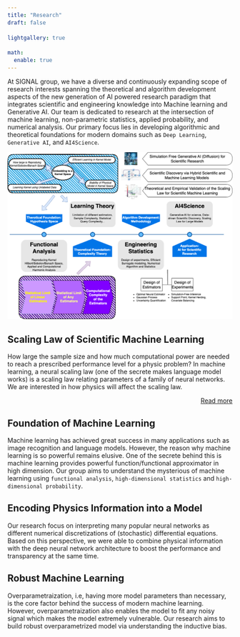 ```yaml
---
title: "Research"
draft: false

lightgallery: true

math:
  enable: true
---
```


At SIGNAL group, we have a diverse and continuously expanding scope of research interests spanning the theoretical and algorithm development aspects of  the new generation of AI powered research paradigm that integrates scientific and engineering knowledge into Machine learning and Generative AI. Our team is dedicated to research at the intersection of machine learning, non-parametric statistics, applied probability, and numerical analysis. Our primary focus lies in developing algorithmic and theoretical foundations for modern domains such as `Deep Learning`, `Generative AI`, and `AI4Science`.

![Research](./framework.png)


## Scaling Law of Scientific Machine Learning

How large the sample size and how much computational power are needed to reach a prescribed performance level for a physic problem? In machine learning, a neural scaling law (one of the secrete makes language model works) is a scaling law relating parameters of a family of neural networks. We are interested in how physics will affect the scaling law.

<div style="text-align: right;">
<a href="/posts/scalinglaw/">Read more <i class="fas fa-angle-double-right fa-fw"></i></a>
</div>

## Foundation of Machine Learning

Machine learning has achieved great success in many applications such as image recognition and language models. However, the reason why machine learning is so powerful remains elusive. One of the secrete behind this is machine learning provides powerful function/functional approximator in high dimension. Our group aims to understand the mysterious of machine learning using `functional analysis`, `high-dimensional statistics` and `high-dimensional probability`.

## Encoding Physics Information into a Model

Our research focus on interpreting many popular neural networks as different numerical discretizations of (stochastic) differential equations. Based on this perspective, we were able to combine physical information with the deep neural network architecture to boost the performance and transparency at the same time.


## Robust Machine Learning

Overparametraization, i.e, having more model parameters than necessary, is the core factor behind the success of modern machine learning. However, overparametraization also enables the model to fit any noisy signal which makes the model extremely vulnerable. Our research aims to build robust overparametrized model via understanding the inductive bias.

